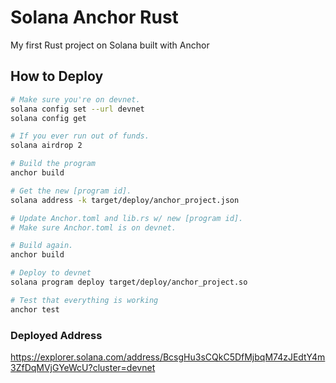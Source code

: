 # Solana Anchor Rust

My first Rust project on Solana built with Anchor

## How to Deploy

```bash
# Make sure you're on devnet.
solana config set --url devnet
solana config get

# If you ever run out of funds.
solana airdrop 2

# Build the program
anchor build

# Get the new [program id].
solana address -k target/deploy/anchor_project.json

# Update Anchor.toml and lib.rs w/ new [program id].
# Make sure Anchor.toml is on devnet.

# Build again.
anchor build

# Deploy to devnet
solana program deploy target/deploy/anchor_project.so

# Test that everything is working
anchor test


```

### Deployed Address
https://explorer.solana.com/address/BcsgHu3sCQkC5DfMjbqM74zJEdtY4m3ZfDqMVjGYeWcU?cluster=devnet
